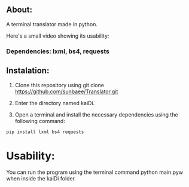 ## About: 

A terminal translator made in python.

Here's a small video showing its usability:

### Dependencies: lxml, bs4, requests

## Instalation:

1. Clone this repository using git clone https://github.com/sunbaee/Translator.git

2. Enter the directory named kaiDi.

3. Open a terminal and install the necessary dependencies using the following command:

```bash
pip install lxml bs4 requests
```

# Usability:

You can run the program using the terminal command python main.pyw when inside the kaiDi folder.